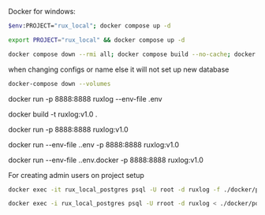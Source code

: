Docker for windows:

```bash
$env:PROJECT="rux_local"; docker compose up -d
```

```bash
export PROJECT="rux_local" && docker compose up -d
```

```bash
docker compose down --rmi all; docker compose build --no-cache; docker compose up -d
```

when changing configs or name else it will not set up new database

```bash
docker-compose down --volumes
```

docker run -p 8888:8888 ruxlog --env-file .env

docker build -t ruxlog:v1.0 .

docker run -p 8888:8888 ruxlog:v1.0

docker run --env-file .\.env -p 8888:8888 ruxlog:v1.0

docker run --env-file .\.env.docker -p 8888:8888 ruxlog:v1.0

For creating admin users on project setup

```bash
docker exec -it rux_local_postgres psql -U root -d ruxlog -f ./docker/postgres/admin_users.sql
```

```bash
docker exec -i rux_local_postgres psql -U rroot -d ruxlog < ./docker/postgres/admin_users.sql
```
